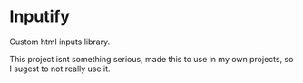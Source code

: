 # Inputify

Custom html inputs library.

This project isnt something serious, made this to use in my own projects, so I sugest to not really use it.
